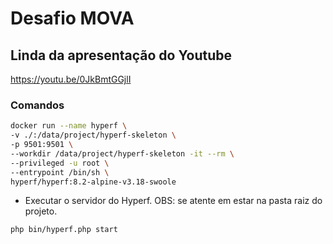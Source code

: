 # Desafio MOVA

## Linda da apresentação do Youtube 
https://youtu.be/0JkBmtGGjlI

### Comandos

```bash OBS: se atente em estar na pasta raiz do projeto.
docker run --name hyperf \
-v ./:/data/project/hyperf-skeleton \
-p 9501:9501 \
--workdir /data/project/hyperf-skeleton -it --rm \
--privileged -u root \
--entrypoint /bin/sh \
hyperf/hyperf:8.2-alpine-v3.18-swoole
```

- Executar o servidor do Hyperf. OBS: se atente em estar na pasta raiz do projeto.
```bash
php bin/hyperf.php start
```
